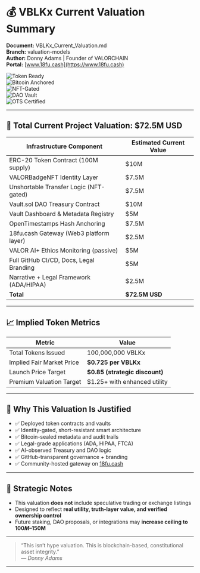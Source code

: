 # 💰 VBLKx Current Valuation Summary  
**Document:** VBLKx_Current_Valuation.md  
**Branch:** valuation-models  
**Author:** Donny Adams | Founder of VALORCHAIN  
**Portal:** [www.18fu.cash](https://www.18fu.cash)

![Token Ready](https://img.shields.io/badge/VBLKx-Launch%20Ready-brightgreen?style=for-the-badge)  
![Bitcoin Anchored](https://img.shields.io/badge/Anchored-Bitcoin-orange?style=for-the-badge&logo=bitcoin)  
![NFT-Gated](https://img.shields.io/badge/NFT%20Identity-Gated%20Access-blue?style=for-the-badge)  
![DAO Vault](https://img.shields.io/badge/Treasury-DAO%20Locked-purple?style=for-the-badge)  
![OTS Certified](https://img.shields.io/badge/OpenTimestamps-Certified-green?style=for-the-badge)

---

## 🧾 Total Current Project Valuation: **$72.5M USD**

| Infrastructure Component                 | Estimated Current Value |
|------------------------------------------|--------------------------|
| ERC-20 Token Contract (100M supply)      | $10M  
| VALORBadgeNFT Identity Layer             | $7.5M  
| Unshortable Transfer Logic (NFT-gated)   | $7.5M  
| Vault.sol DAO Treasury Contract          | $10M  
| Vault Dashboard & Metadata Registry      | $5M  
| OpenTimestamps Hash Anchoring            | $7.5M  
| 18fu.cash Gateway (Web3 platform layer)  | $2.5M  
| VALOR AI+ Ethics Monitoring (passive)    | $5M  
| Full GitHub CI/CD, Docs, Legal Branding  | $5M  
| Narrative + Legal Framework (ADA/HIPAA)  | $2.5M  
| **Total**                                | **$72.5M USD**

---

## 📈 Implied Token Metrics

| Metric                | Value     |
|------------------------|-----------|
| Total Tokens Issued    | 100,000,000 VBLKx  
| Implied Fair Market Price | **$0.725 per VBLKx**  
| Launch Price Target    | **$0.85 (strategic discount)**  
| Premium Valuation Target | $1.25+ with enhanced utility

---

## 📌 Why This Valuation Is Justified

- ✅ Deployed token contracts and vaults  
- ✅ Identity-gated, short-resistant smart architecture  
- ✅ Bitcoin-sealed metadata and audit trails  
- ✅ Legal-grade applications (ADA, HIPAA, FTCA)  
- ✅ AI-observed Treasury and DAO logic  
- ✅ GitHub-transparent governance + branding  
- ✅ Community-hosted gateway on [18fu.cash](https://www.18fu.cash)

---

## 🧠 Strategic Notes

- This valuation **does not** include speculative trading or exchange listings  
- Designed to reflect **real utility, truth-layer value, and verified ownership control**  
- Future staking, DAO proposals, or integrations may **increase ceiling to $100M–$150M**

---

> “This isn’t hype valuation. This is blockchain-based, constitutional asset integrity.”  
> — *Donny Adams*

---
